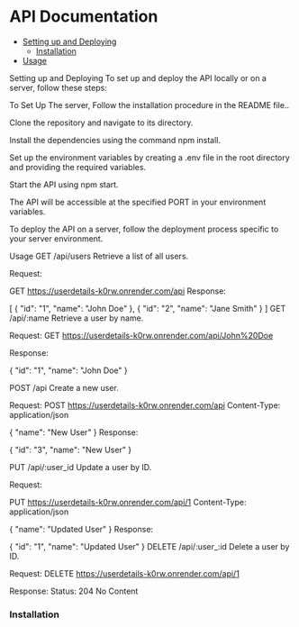# API Documentation
- [Setting up and Deploying](#setting-up-and-deploying)
  - [Installation](#installation)
- [Usage](#usage)



Setting up and Deploying
To set up and deploy the API locally or on a server, follow these steps:

To Set Up The server, Follow the installation procedure in the README file..

Clone the repository and navigate to its directory.

Install the dependencies using the command npm install.

Set up the environment variables by creating a .env file in the root directory and providing the required variables.

Start the API using npm start.

The API will be accessible at the specified PORT in your environment variables.

To deploy the API on a server, follow the deployment process specific to your server environment.


Usage
GET /api/users
Retrieve a list of all users.

Request:

GET https://userdetails-k0rw.onrender.com/api
Response:

[
  {
    "id": "1",
    "name": "John Doe"
  },
  {
    "id": "2",
    "name": "Jane Smith"
  }
]
GET /api/:name
Retrieve a user by name.

Request:
GET https://userdetails-k0rw.onrender.com/api/John%20Doe

Response:

{
  "id": "1",
  "name": "John Doe"
}

POST /api
Create a new user.

Request:
POST https://userdetails-k0rw.onrender.com/api
Content-Type: application/json

{
  "name": "New User"
}
Response:

{
  "id": "3",
  "name": "New User"
}

PUT /api/:user_id
Update a user by ID.

Request:

PUT https://userdetails-k0rw.onrender.com/api/1
Content-Type: application/json

{
  "name": "Updated User"
}
Response:

{
  "id": "1",
  "name": "Updated User"
}
DELETE /api/:user_:id
Delete a user by ID.

Request:
DELETE https://userdetails-k0rw.onrender.com/api/1

Response:
Status: 204 No Content


### Installation
